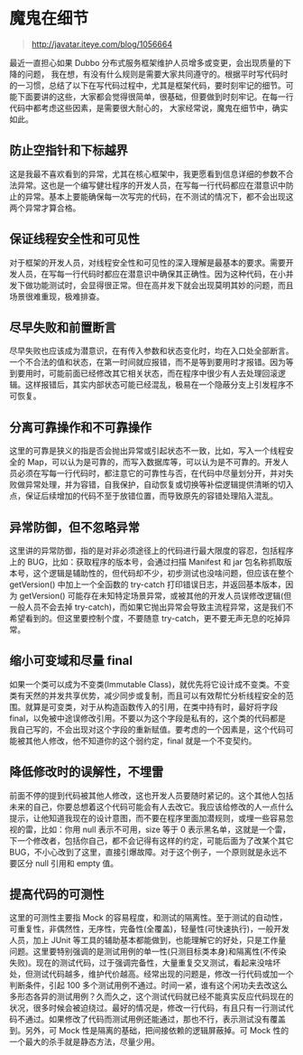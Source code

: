 # 魔鬼在细节

> http://javatar.iteye.com/blog/1056664

最近一直担心如果 Dubbo 分布式服务框架维护人员增多或变更，会出现质量的下降的问题， 我在想，有没有什么规则是需要大家共同遵守的。根据平时写代码时的一习惯，总结了以下在写代码过程中，尤其是框架代码，要时刻牢记的细节。可能下面要讲的这些，大家都会觉得很简单，很基础，但要做到时刻牢记。在每一行代码中都考虑这些因素，是需要很大耐心的， 大家经常说，魔鬼在细节中，确实如此。 

## 防止空指针和下标越界 

这是我最不喜欢看到的异常，尤其在核心框架中，我更愿看到信息详细的参数不合法异常。这也是一个编写健壮程序的开发人员，在写每一行代码都应在潜意识中防止的异常。基本上要能确保每一次写完的代码，在不测试的情况下，都不会出现这两个异常才算合格。 

## 保证线程安全性和可见性

对于框架的开发人员，对线程安全性和可见性的深入理解是最基本的要求。需要开发人员，在写每一行代码时都应在潜意识中确保其正确性。因为这种代码，在小并发下做功能测试时，会显得很正常。但在高并发下就会出现莫明其妙的问题，而且场景很难重现，极难排查。 

## 尽早失败和前置断言

尽早失败也应该成为潜意识，在有传入参数和状态变化时，均在入口处全部断言。一个不合法的值和状态，在第一时间就应报错，而不是等到要用时才报错。因为等到要用时，可能前面已经修改其它相关状态，而在程序中很少有人去处理回滚逻辑。这样报错后，其实内部状态可能已经混乱，极易在一个隐蔽分支上引发程序不可恢复。 

## 分离可靠操作和不可靠操作
 
这里的可靠是狭义的指是否会抛出异常或引起状态不一致，比如，写入一个线程安全的 Map，可以认为是可靠的，而写入数据库等，可以认为是不可靠的。开发人员必须在写每一行代码时，都注意它的可靠性与否，在代码中尽量划分开，并对失败做异常处理，并为容错，自我保护，自动恢复或切换等补偿逻辑提供清晰的切入点，保证后续增加的代码不至于放错位置，而导致原先的容错处理陷入混乱。 

## 异常防御，但不忽略异常

这里讲的异常防御，指的是对非必须途径上的代码进行最大限度的容忍，包括程序上的 BUG，比如：获取程序的版本号，会通过扫描 Manifest 和 jar 包名称抓取版本号，这个逻辑是辅助性的，但代码却不少，初步测试也没啥问题，但应该在整个 getVersion() 中加上一个全函数的 try-catch 打印错误日志，并返回基本版本，因为 getVersion() 可能存在未知特定场景异常，或被其他的开发人员误修改逻辑(但一般人员不会去掉 try-catch)，而如果它抛出异常会导致主流程异常，这是我们不希望看到的。但这里要控制个度，不要随意 try-catch，更不要无声无息的吃掉异常。 

## 缩小可变域和尽量 final 
如果一个类可以成为不变类(Immutable Class)，就优先将它设计成不变类。不变类有天然的并发共享优势，减少同步或复制，而且可以有效帮忙分析线程安全的范围。就算是可变类，对于从构造函数传入的引用，在类中持有时，最好将字段 final，以免被中途误修改引用。不要以为这个字段是私有的，这个类的代码都是我自己写的，不会出现对这个字段的重新赋值。要考虑的一个因素是，这个代码可能被其他人修改，他不知道你的这个弱约定，final 就是一个不变契约。 

## 降低修改时的误解性，不埋雷
 
前面不停的提到代码被其他人修改，这也开发人员要随时紧记的。这个其他人包括未来的自己，你要总想着这个代码可能会有人去改它。我应该给修改的人一点什么提示，让他知道我现在的设计意图，而不要在程序里面加潜规则，或埋一些容易忽视的雷，比如：你用 null 表示不可用，size 等于 0 表示黑名单，这就是一个雷，下一个修改者，包括你自己，都不会记得有这样的约定，可能后面为了改某个其它 BUG，不小心改到了这里，直接引爆故障。对于这个例子，一个原则就是永远不要区分 null 引用和 empty 值。 

## 提高代码的可测性 
这里的可测性主要指 Mock 的容易程度，和测试的隔离性。至于测试的自动性，可重复性，非偶然性，无序性，完备性(全覆盖)，轻量性(可快速执行)，一般开发人员，加上 JUnit 等工具的辅助基本都能做到，也能理解它的好处，只是工作量问题。这里要特别强调的是测试用例的单一性(只测目标类本身)和隔离性(不传染失败)。现在的测试代码，过于强调完备性，大量重复交叉测试，看起来没啥坏处，但测试代码越多，维护代价越高。经常出现的问题是，修改一行代码或加一个判断条件，引起 100 多个测试用例不通过。时间一紧，谁有这个闲功夫去改这么多形态各异的测试用例？久而久之，这个测试代码就已经不能真实反应代码现在的状况，很多时候会被迫绕过。最好的情况是，修改一行代码，有且只有一行测试代码不通过。如果修改了代码而测试用例还能通过，那也不行，表示测试没有覆盖到。另外，可 Mock 性是隔离的基础，把间接依赖的逻辑屏蔽掉。可 Mock 性的一个最大的杀手就是静态方法，尽量少用。 